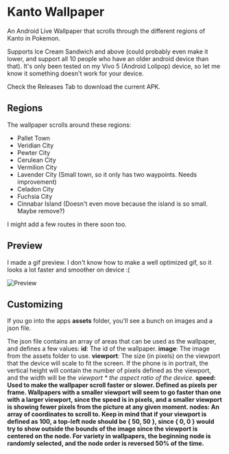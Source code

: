 # Kanto Wallpaper
An Android Live Wallpaper that scrolls through the different regions of Kanto in Pokemon.

Supports Ice Cream Sandwich and above (could probably even make it lower, and support all 10 people who have an older android device than that). It's only been tested on my Vivo 5 (Android Lolipop) device, so let me know it something doesn't work for your device.

Check the Releases Tab to download the current APK.

## Regions

The wallpaper scrolls around these regions: 
- Pallet Town
- Veridian City
- Pewter City
- Cerulean City
- Vermilion City
- Lavender City (Small town, so it only has two waypoints. Needs improvement)
- Celadon City
- Fuchsia City
- Cinnabar Island (Doesn't even move because the island is so small. Maybe remove?)

I might add a few routes in there soon too. 

## Preview

I made a gif preview. I don't know how to make a well optimized gif, so it looks a lot faster and smoother on device :(

![Preview](./preview.gif)

## Customizing

If you go into the apps <b>assets</b> folder, you'll see a bunch on images and a json file. 

The json file contains an array of areas that can be used as the wallpaper, and defines a few values:
<b>id</b>: The id of the wallpaper. 
<b>image</b>: The image from the assets folder to use.
<b>viewport</b>: The size (in pixels) on the viewport that the device will scale to fit the screen. If the phone is in portrait, the vertical height will contain the number of pixels defined as the viewport, and the width will be the <i>viewport * the aspect ratio of the device</i>.
<b>speed<b>: Used to make the wallpaper scroll faster or slower. Defined as pixels per frame. Wallpapers with a smaller viewport will seem to go faster than one with a larger viewport, since the speed is in pixels, and a smaller viewport is showing fewer pixels from the picture at any given moment.
<b>nodes</b>: An array of coordinates to scroll to. Keep in mind that if your viewport is defined as 100, a top-left node should be { 50, 50 }, since { 0, 0 } would try to show outside the bounds of the image since the viewport is centered on the node. For variety in wallpapers, the beginning node is randomly selected, and the node order is reversed 50% of the time. 
